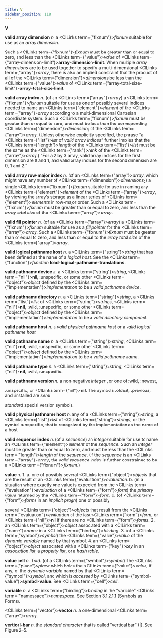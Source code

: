 ```yaml
---
title: V
sidebar_position: 118
---
```


**V** 



**valid array dimension** *n.* a <ClLinks  term={"fixnum"}><i>fixnum</i></ClLinks> suitable for use as an *array dimension*. 



Such a <ClLinks  term={"fixnum"}><i>fixnum</i></ClLinks> must be greater than or equal to zero, and less than the <ClLinks  term={"value"}><i>value</i></ClLinks> of <ClLinks  term={"array-dimension-limit"}><b>array-dimension-limit</b></ClLinks>. When multiple *array dimensions* are to be used together to specify a multi-dimensional <ClLinks  term={"array"}><i>array</i></ClLinks>, there is also an implied constraint that the product of all of the <ClLinks  term={"dimension"}><i>dimensions</i></ClLinks> be less than the <ClLinks  term={"value"}><i>value</i></ClLinks> of <ClLinks  term={"array-total-size-limit"}><b>array-total-size-limit</b></ClLinks>. 



**valid array index** *n.* (of an <ClLinks  term={"array"}><i>array</i></ClLinks>) a <ClLinks  term={"fixnum"}><i>fixnum</i></ClLinks> suitable for use as one of possibly several indices needed to name an <ClLinks  term={"element"}><i>element</i></ClLinks> of the <ClLinks  term={"array"}><i>array</i></ClLinks> according to a multi-dimensional Cartesian coordinate system. Such a <ClLinks  term={"fixnum"}><i>fixnum</i></ClLinks> must be greater than or equal to zero, and must be less than the corresponding <ClLinks  term={"dimension"}><i>dimension</i></ClLinks><sub>1</sub> of the <ClLinks  term={"array"}><i>array</i></ClLinks>. (Unless otherwise explicitly specified, the phrase “a <ClLinks  term={"list"}><i>list</i></ClLinks> of *valid array indices*” further implies that the <ClLinks  term={"length"}><i>length</i></ClLinks> of the <ClLinks  term={"list"}><i>list</i></ClLinks> must be the same as the <ClLinks  term={"rank"}><i>rank</i></ClLinks> of the <ClLinks  term={"array"}><i>array</i></ClLinks>.) “For a 2 by 3 array, valid array indices for the first dimension are 0 and 1, and valid array indices for the second dimension are 0, 1 and 2.” 



**valid array row-major index** *n.* (of an <ClLinks  term={"array"}><i>array</i></ClLinks>, which might have any number of <ClLinks  term={"dimension"}><i>dimensions</i></ClLinks><sub>2</sub>) a single <ClLinks  term={"fixnum"}><i>fixnum</i></ClLinks> suitable for use in naming any <ClLinks  term={"element"}><i>element</i></ClLinks> of the <ClLinks  term={"array"}><i>array</i></ClLinks>, by viewing the array’s storage as a linear series of <ClLinks  term={"element"}><i>elements</i></ClLinks> in row-major order. Such a <ClLinks  term={"fixnum"}><i>fixnum</i></ClLinks> must be greater than or equal to zero, and less than the *array total size* of the <ClLinks  term={"array"}><i>array</i></ClLinks>. 



**valid fill pointer** *n.* (of an <ClLinks  term={"array"}><i>array</i></ClLinks>) a <ClLinks  term={"fixnum"}><i>fixnum</i></ClLinks> suitable for use as a *fill pointer* for the <ClLinks  term={"array"}><i>array</i></ClLinks>. Such a <ClLinks  term={"fixnum"}><i>fixnum</i></ClLinks> must be greater than or equal to zero, and less than or equal to the *array total size* of the <ClLinks  term={"array"}><i>array</i></ClLinks>. 



**valid logical pathname host** *n.* a <ClLinks  term={"string"}><i>string</i></ClLinks> that has been defined as the name of a *logical host*. See the <ClLinks  term={"function"}><i>function</i></ClLinks> **load-logical-pathname-translations**. 







 



 



**valid pathname device** *n.* a <ClLinks  term={"string"}><i>string</i></ClLinks>, <ClLinks  term={"nil"}><b>nil</b></ClLinks>, :unspecific, or some other <ClLinks  term={"object"}><i>object</i></ClLinks> defined by the <ClLinks  term={"implementation"}><i>implementation</i></ClLinks> to be a *valid pathname device*. 



**valid pathname directory** *n.* a <ClLinks  term={"string"}><i>string</i></ClLinks>, a <ClLinks  term={"list"}><i>list</i></ClLinks> of <ClLinks  term={"string"}><i>strings</i></ClLinks>, <ClLinks  term={"nil"}><b>nil</b></ClLinks>, :wild, :unspecific, or some other <ClLinks  term={"object"}><i>object</i></ClLinks> defined by the <ClLinks  term={"implementation"}><i>implementation</i></ClLinks> to be a *valid directory component*. 



**valid pathname host** *n.* a *valid physical pathname host* or a *valid logical pathname host*. 



**valid pathname name** *n.* a <ClLinks  term={"string"}><i>string</i></ClLinks>, <ClLinks  term={"nil"}><b>nil</b></ClLinks>, :wild, :unspecific, or some other <ClLinks  term={"object"}><i>object</i></ClLinks> defined by the <ClLinks  term={"implementation"}><i>implementation</i></ClLinks> to be a *valid pathname name*. 



**valid pathname type** *n.* a <ClLinks  term={"string"}><i>string</i></ClLinks>, <ClLinks  term={"nil"}><b>nil</b></ClLinks>, :wild, :unspecific. 



**valid pathname version** *n.* a non-negative *integer* , or one of :wild, :newest, 



:unspecific, or <ClLinks  term={"nil"}><b>nil</b></ClLinks>. The symbols :oldest, :previous, and :installed are *semi* 



*standard* special version symbols. 



**valid physical pathname host** *n.* any of a <ClLinks  term={"string"}><i>string</i></ClLinks>, a <ClLinks  term={"list"}><i>list</i></ClLinks> of <ClLinks  term={"string"}><i>strings</i></ClLinks>, or the symbol :unspecific, that is recognized by the implementation as the name of a host. 



**valid sequence index** *n.* (of a *sequence*) an *integer* suitable for use to name an <ClLinks  term={"element"}><i>element</i></ClLinks> of the *sequence*. Such an *integer* must be greater than or equal to zero, and must be less than the <ClLinks  term={"length"}><i>length</i></ClLinks> of the *sequence*. (If the *sequence* is an <ClLinks  term={"array"}><i>array</i></ClLinks>, the *valid sequence index* is further constrained to be a <ClLinks  term={"fixnum"}><i>fixnum</i></ClLinks>.) 



**value** *n.* 1. a. one of possibly several <ClLinks  term={"object"}><i>objects</i></ClLinks> that are the result of an <ClLinks  term={"evaluation"}><i>evaluation</i></ClLinks>. b. (in a situation where exactly one value is expected from the <ClLinks  term={"evaluation"}><i>evaluation</i></ClLinks> of a <ClLinks  term={"form"}><i>form</i></ClLinks>) the *primary value* returned by the <ClLinks  term={"form"}><i>form</i></ClLinks>. c. (of <ClLinks  term={"form"}><i>forms</i></ClLinks> in an *implicit progn*) one of possibly 



several <ClLinks  term={"object"}><i>objects</i></ClLinks> that result from the <ClLinks  term={"evaluation"}><i>evaluation</i></ClLinks> of the last <ClLinks  term={"form"}><i>form</i></ClLinks>, or <ClLinks  term={"nil"}><b>nil</b></ClLinks> if there are no <ClLinks  term={"form"}><i>forms</i></ClLinks>. 2. an <ClLinks  term={"object"}><i>object</i></ClLinks> associated with a <ClLinks  term={"name"}><i>name</i></ClLinks> in a <ClLinks  term={"binding"}><i>binding</i></ClLinks>. 3. (of a <ClLinks  term={"symbol"}><i>symbol</i></ClLinks>) the <ClLinks  term={"value"}><i>value</i></ClLinks> of the *dynamic variable* named by that symbol. 4. an <ClLinks  term={"object"}><i>object</i></ClLinks> associated with a <ClLinks  term={"key"}><i>key</i></ClLinks> in an *association list*, a *property list*, or a *hash table*. 



**value cell** *n. Trad.* (of a <ClLinks  term={"symbol"}><i>symbol</i></ClLinks>) The <ClLinks  term={"place"}><i>place</i></ClLinks> which holds the <ClLinks  term={"value"}><i>value</i></ClLinks>, if any, of the *dynamic variable* named by that <ClLinks  term={"symbol"}><i>symbol</i></ClLinks>, and which is *accessed* by <ClLinks  term={"symbol-value"}><b>symbol-value</b></ClLinks>. See <ClLinks  term={"cell"}><i>cell</i></ClLinks>. 



**variable** *n.* a <ClLinks  term={"binding"}><i>binding</i></ClLinks> in the “variable” <ClLinks  term={"namespace"}><i>namespace</i></ClLinks>. See Section 3.1.2.1.1 (Symbols as Forms). 



<ClLinks  term={"vector"}><b>vector</b></ClLinks> *n.* a one-dimensional <ClLinks  term={"array"}><i>array</i></ClLinks>. 



**vertical-bar** *n.* the *standard character* that is called “vertical bar” (|). See Figure 2–5. 



 



 



